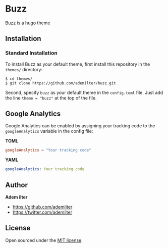 # Buzz

Buzz is a [hugo](https://gohugo.io) theme

## Installation

### Standard Installation

To install Buzz as your default theme, first install this repository in the `themes/` directory:

    $ cd themes/
    $ git clone https://github.com/ademilter/buzz.git

Second, specify `buzz` as your default theme in the `config.toml` file. Just add the line `theme = "buzz"` at the top of the file.


## Google Analytics

Google Analytics can be enabled by assigning your tracking code to the `googleAnalytics` variable in the config file:

**TOML**
```toml
googleAnalytics = "Your tracking code"
```

**YAML**
```yaml
googleAnalytics: Your tracking code
```

## Author
**Adem ilter**
- <https://github.com/ademilter>
- <https://twitter.com/ademilter>

## License

Open sourced under the [MIT license](LICENSE.md).